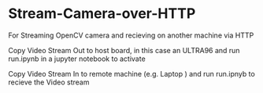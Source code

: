 # Stream-Camera-over-HTTP
For Streaming OpenCV camera and recieving on another machine via HTTP

Copy Video Stream Out to host board, in this case an ULTRA96 and run run.ipynb in a jupyter notebook to activate

Copy Video Stream In to remote machine (e.g. Laptop ) and run run.ipnyb to recieve the Video stream
